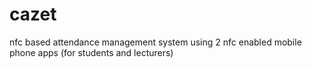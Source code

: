 # cazet
nfc based attendance management system using 2 nfc enabled mobile phone apps (for students and lecturers) 
